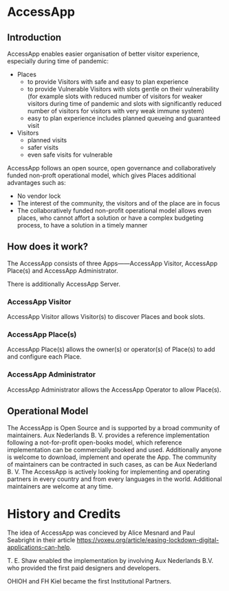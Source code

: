 # AccessApp

## Introduction

AccessApp enables easier organisation of better visitor experience, especially during time of pandemic:

* Places
  * to provide Visitors with safe and easy to plan experience
  * to provide Vulnerable Visitors with slots gentle on their vulnerability (for example slots with reduced number of visitors for weaker visitors during time of pandemic and slots with significantly reduced number of visitors for visitors with very weak immune system)
  * easy to plan experience includes planned queueing and guaranteed visit
* Visitors
  * planned visits
  * safer visits
  * even safe visits for vulnerable

AccessApp follows an open source, open governance and collaboratively funded non-proft operational model, which gives Places additional advantages such as:

* No vendor lock
* The interest of the community, the visitors and of the place are in focus
* The collaboratively funded non-profit operational model allows even places, who cannot affort a solution or have a complex budgeting process, to have a solution in a timely manner

## How does it work?

The AccessApp consists of three Apps——AccessApp Visitor, AccessApp Place(s) and AccessApp Administrator.

There is additionally AccessApp Server.

### AccessApp Visitor

AccessApp Visitor allows Visitor(s) to discover Places and book slots.

### AccessApp Place(s)

AccessApp Place(s) allows the owner(s) or operator(s) of Place(s) to add and configure each Place.

### AccessApp Administrator

AccessApp Administrator allows the AccessApp Operator to allow Place(s).

## Operational Model

The AccessApp is Open Source and is supported by a broad community of maintainers. Aux Nederlands B. V. provides a reference implementation following a not-for-profit open-books model, which reference implementation can be commercially booked and used. Additionally anyone is welcome to download, implement and operate the App. The community of maintainers can be contracted in such cases, as can be Aux Nederland B. V. The AccessApp is actively looking for implementing and operating partners in every country and from every languages in the world. Additional maintainers are welcome at any time.

# History and Credits

The idea of AccessApp was concieved by Alice Mesnard and Paul Seabright in their article https://voxeu.org/article/easing-lockdown-digital-applications-can-help.

T. E. Shaw enabled the implementation by involving Aux Nederlands B.V. who provided the first paid designers and developers.

OHIOH and FH Kiel became the first Institutional Partners.
